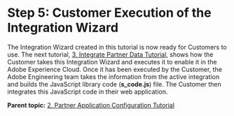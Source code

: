 # Step 5: Customer Execution of the Integration Wizard

 

The Integration Wizard created in this tutorial is now ready for Customers to use. The next tutorial, [3. Integrate Partner Data Tutorial](c_Integrate_Data_Connectors_Partner_Data_into_Customer_Application.md#), shows how the Customer takes this Integration Wizard and executes it to enable it in the Adobe Experience Cloud. Once it has been executed by the Customer, the Adobe Engineering team takes the information from the active integration and builds the JavaScript library code (**s_code.js**) file. The Customer then integrates this JavaScript code in their web application.

**Parent topic:** [2. Partner Application Configuration Tutorial](c_Partner_Application_Configuration_for_Data_Connectors_Tutorial.md)

